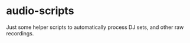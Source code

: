 # audio-scripts

Just some helper scripts to automatically process DJ sets, and other raw recordings.
